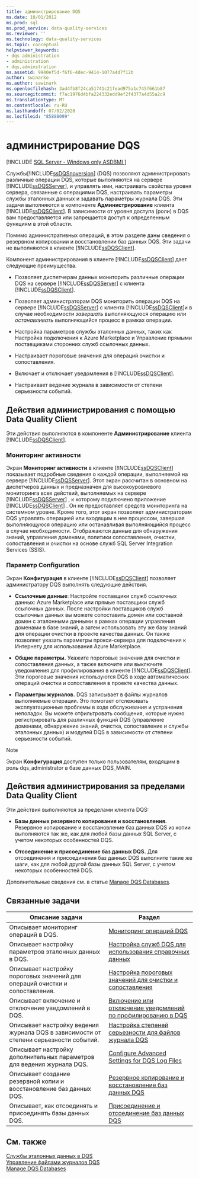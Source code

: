 ```yaml
---
title: администрирование DQS
ms.date: 10/01/2012
ms.prod: sql
ms.prod_service: data-quality-services
ms.reviewer: ''
ms.technology: data-quality-services
ms.topic: conceptual
helpviewer_keywords:
- dqs administration
- administration
- dqs,adminstration
ms.assetid: 9940ef5d-f6f6-4dec-9414-1077a4d7f12b
author: swinarko
ms.author: sawinark
ms.openlocfilehash: 3ad4fb8f24ca51741c21fead975a1c745f661b87
ms.sourcegitcommit: f7ac1976d4bfa224332edd9ef2f4377a4d55a2c9
ms.translationtype: MT
ms.contentlocale: ru-RU
ms.lasthandoff: 07/02/2020
ms.locfileid: "85888099"
---
```

# <a name="dqs-administration"></a>администрирование DQS

[!INCLUDE [SQL Server - Windows only ASDBMI  ](../includes/applies-to-version/sqlserver.md)]

  Службы[!INCLUDE[ssDQSnoversion](../includes/ssdqsnoversion-md.md)] (DQS) позволяют администрировать различные операции DQS, которые выполняются на сервере [!INCLUDE[ssDQSServer](../includes/ssdqsserver-md.md)], и управлять ими, настраивать свойства уровня сервера, связанные с операциями DQS, настраивать параметры службы эталонных данных и задавать параметры журнала DQS. Эти задачи выполняются в компоненте **Администрирование** клиента [!INCLUDE[ssDQSClient](../includes/ssdqsclient-md.md)]. В зависимости от уровня доступа (роли) в DQS вам предоставляется или запрещается доступ к определенным функциям в этой области.  
  
 Помимо административных операций, в этом разделе даны сведения о резервном копировании и восстановлении баз данных DQS. Эти задачи не выполняются в клиенте [!INCLUDE[ssDQSClient](../includes/ssdqsclient-md.md)].  
  
 Компонент администрирования в клиенте [!INCLUDE[ssDQSClient](../includes/ssdqsclient-md.md)] дает следующие преимущества.  
  
-   Позволяет диспетчерам данных мониторить различные операции DQS на сервере [!INCLUDE[ssDQSServer](../includes/ssdqsserver-md.md)] с клиента [!INCLUDE[ssDQSClient](../includes/ssdqsclient-md.md)].  
  
-   Позволяет администраторам DQS мониторить операции DQS на сервере [!INCLUDE[ssDQSServer](../includes/ssdqsserver-md.md)] с клиента [!INCLUDE[ssDQSClient](../includes/ssdqsclient-md.md)]и в случае необходимости *завершать* выполняющуюся операцию или *останавливать* выполняющийся процесс в рамках операции.  
  
-   Настройка параметров службы эталонных данных, таких как Настройка подключения к Azure Marketplace и Управление прямыми поставщиками сторонних служб ссылочных данных.  
  
-   Настраивает пороговые значения для операций очистки и сопоставления.  
  
-   Включает и отключает уведомления в [!INCLUDE[ssDQSClient](../includes/ssdqsclient-md.md)].  
  
-   Настраивает ведение журнала в зависимости от степени серьезности событий.  
  
##  <a name="administration-activities-by-using-data-quality-client"></a><a name="AdminUsingClent"></a>Действия администрирования с помощью Data Quality Client  
 Эти действия выполняются в компоненте **Администрирование** клиента [!INCLUDE[ssDQSClient](../includes/ssdqsclient-md.md)].  
  
### <a name="activity-monitoring"></a>Мониторинг активности  
 Экран **Мониторинг активности** в клиенте [!INCLUDE[ssDQSClient](../includes/ssdqsclient-md.md)] показывает подробные сведения о каждой операции, выполняемой на сервере [!INCLUDE[ssDQSServer](../includes/ssdqsserver-md.md)]. Этот экран рассчитан в основном на диспетчеров данных и предназначен для высокоуровневого мониторинга всех действий, выполняемых на сервере [!INCLUDE[ssDQSServer](../includes/ssdqsserver-md.md)] , к которому подключено приложение [!INCLUDE[ssDQSClient](../includes/ssdqsclient-md.md)] . Он не предоставляет средств мониторинга на системном уровне. Кроме того, этот экран позволяет администраторам DQS управлять операцией или входящим в нее процессом, завершая выполняющуюся операцию или останавливая выполняющийся процесс в случае необходимости. Отображаются данные для обнаружения знаний, управления доменами, политики сопоставления, очистки, сопоставления и очистки на основе служб SQL Server Integration Services (SSIS).  
  
### <a name="configuration"></a>Параметр Configuration  
 Экран **Конфигурация** в клиенте [!INCLUDE[ssDQSClient](../includes/ssdqsclient-md.md)] позволяет администратору DQS выполнять следующие действия.  
  
-   **Ссылочные данные**: Настройте поставщики служб ссылочных данных: Azure Marketplace или прямые поставщики служб ссылочных данных. После настройки поставщиков служб ссылочных данных вы можете сопоставить домен или составной домен с эталонными данными в рамках операции управления доменами в базе знаний, а затем использовать эту же базу знаний для операции очистки в проекте качества данных. Он также позволяет указать параметры прокси-сервера для подключения к Интернету для использования Azure Marketplace.  
  
-   **Общие параметры.** Укажите пороговые значения для очистки и сопоставления данных, а также включите или выключите уведомления для профилирования в клиенте [!INCLUDE[ssDQSClient](../includes/ssdqsclient-md.md)]. Эти пороговые значения используются DQS в ходе автоматических операций очистки и сопоставления в проекте качества данных.  
  
-   **Параметры журналов.** DQS записывает в файлы журналов выполняемые операции. Это помогает отслеживать эксплуатационные проблемы в ходе обслуживания и устранения неполадок. Вы можете отфильтровать сообщения, которые нужно регистрировать для различных функций DQS (управление доменами, обнаружение знаний, очистка, сопоставление и службы эталонных данных) и модулей DQS в зависимости от степени серьезности событий.  
  
> [!NOTE]  
>  Экран **Конфигурация** доступен только пользователям, входящим в роль dqs_administrator в базе данных DQS_MAIN.  
  
##  <a name="administration-activities-outside-of-data-quality-client"></a><a name="AdminOutsideClient"></a>Действия администрирования за пределами Data Quality Client  
 Эти действия выполняются за пределами клиента DQS:  
  
-   **Базы данных резервного копирования и восстановления.** Резервное копирование и восстановление баз данных DQS из копии выполняются так же, как для любой базы данных SQL Server, с учетом некоторых особенностей DQS.  
  
-   **Отсоединение и присоединение баз данных DQS.** Для отсоединения и присоединения баз данных DQS выполните такие же шаги, как для любой другой базы данных SQL Server, с учетом некоторых особенностей DQS.  
  
 Дополнительные сведения см. в статье [Manage DQS Databases](../data-quality-services/manage-dqs-databases.md).  
  
## <a name="related-tasks"></a>Связанные задачи  
  
|Описание задачи|Раздел|  
|----------------------|-----------|  
|Описывает мониторинг операций в DQS.|[Мониторинг операций DQS](../data-quality-services/monitor-dqs-activities.md)|  
|Описывает настройку параметров эталонных данных в DQS.|[Настройка служб DQS для использования справочных данных](../data-quality-services/configure-dqs-to-use-reference-data.md)|  
|Описывает настройку пороговых значений для операций очистки и сопоставления.|[Настройка пороговых значений для очистки и сопоставления](../data-quality-services/configure-threshold-values-for-cleansing-and-matching.md)|  
|Описывает включение и отключение уведомлений в DQS.|[Включение или отключение уведомлений по профилированию в DQS](../data-quality-services/enable-or-disable-profiling-notifications-in-dqs.md)|  
|Описывает настройку ведения журнала DQS в зависимости от степени серьезности событий.|[Настройка степеней серьезности для файлов журнала DQS](../data-quality-services/configure-severity-levels-for-dqs-log-files.md)|  
|Описывает настройку дополнительных параметров для ведения журнала DQS.|[Configure Advanced Settings for DQS Log Files](../data-quality-services/configure-advanced-settings-for-dqs-log-files.md)|  
|Описывает создание резервной копии и восстановление баз данных DQS.|[Резервное копирование и восстановление баз данных DQS](../data-quality-services/backing-up-and-restoring-dqs-databases.md)|  
|Описывает, как отсоединять и присоединять базы данных DQS.|[Присоединение и отсоединение баз данных DQS](../data-quality-services/detaching-and-attaching-dqs-databases.md)|  
  
## <a name="see-also"></a>См. также  
 [Службы эталонных данных в DQS](../data-quality-services/reference-data-services-in-dqs.md)   
 [Управление файлами журналов DQS](../data-quality-services/manage-dqs-log-files.md)   
 [Manage DQS Databases](../data-quality-services/manage-dqs-databases.md)  
  
  
